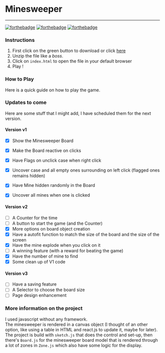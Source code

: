# Minesweeper
-------------

[![forthebadge](http://forthebadge.com/images/badges/built-with-love.svg)](http://forthebadge.com) [![forthebadge](http://forthebadge.com/images/badges/uses-js.svg)](http://forthebadge.com) [![forthebadge](http://forthebadge.com/images/badges/check-it-out.svg)](http://forthebadge.com) 

### Instructions

1. First click on the green button to download or click [here](https://github.com/Sylhare/Minesweeper/archive/master.zip)
2. Unzip the file like a *boss*.
3. Click on `index.html` to open the file in your default browser
4. Play !

### How to Play

Here is a quick guide on how to play the game.

### Updates to come

Here are some stuff that I might add, I have scheduled them for the next version.

#### Version v1

- [X] Show the Minesweeper Board
- [X] Make the Board reactive on clicks
- [X] Have Flags on unclick case when right click
- [X] Uncover case and all empty ones surrounding on left click (flagged ones remains hidden)
- [X] Have Mine hidden randomly in the Board
- [X] Uncover all mines when one is clicked


#### Version v2

- [ ] A Counter for the time
- [ ] A button to start the game (and the Counter)
- [X] More options on board object creation
- [X] Have a autofit function to match the size of the board and the size of the screen 
- [X] Have the mine explode when you click on it
- [ ] A winning feature (with a reward for beating the game)
- [X] Have the number of mine to find
- [X] Some clean up of V1 code

#### Version v3

- [ ] Have a saving feature
- [ ] A Selector to choose the board size
- [ ] Page design enhancement

### More information on the project

I used javascript without any framework.</br> 
The minesweeper is rendered in a canvas object (I thought of an other option, like using a table in HTML and react.js to update it, maybe for later).</br>
The project is build with `sketch.js` that does the control and set-up, then there's `Board.js` for the minesweeper board model that is rendered through a lot of zones in `Zone.js` which also have some logic for the display.